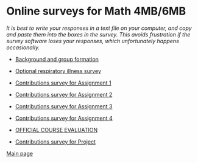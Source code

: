 # Online surveys for Math 4MB/6MB

_It is best to write your responses in a text file on your computer, and copy and paste them into the boxes in the survey.  This avoids frustration if the survey software loses your responses, which unfortunately happens occasionally._

- [Background and group formation](https://surveys.mcmaster.ca/limesurvey/)

- [Optional respiratory illness survey](https://surveys.mcmaster.ca/limesurvey/index.php/893454)

- [Contributions survey for Assignment 1]()

- [Contributions survey for Assignment 2](https://surveys.mcmaster.ca/limesurvey/index.php/518258)

- [Contributions survey for Assignment 3]()

- [Contributions survey for Assignment 4]()

- [OFFICIAL COURSE EVALUATION](https://evals.mcmaster.ca/)

- [Contributions survey for Project]()

[Main page](.)
